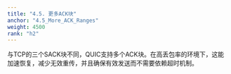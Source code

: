 ```yaml
---
title: "4.5. 更多ACK块"
anchor: "4.5_More_ACK_Ranges"
weight: 4500
rank: "h2"
---
```


与TCP的三个SACK块不同，QUIC支持多个ACK块。在高丢包率的环境下，这能加速恢复，减少无效重传，并且确保有效发送而不需要依赖超时机制。
